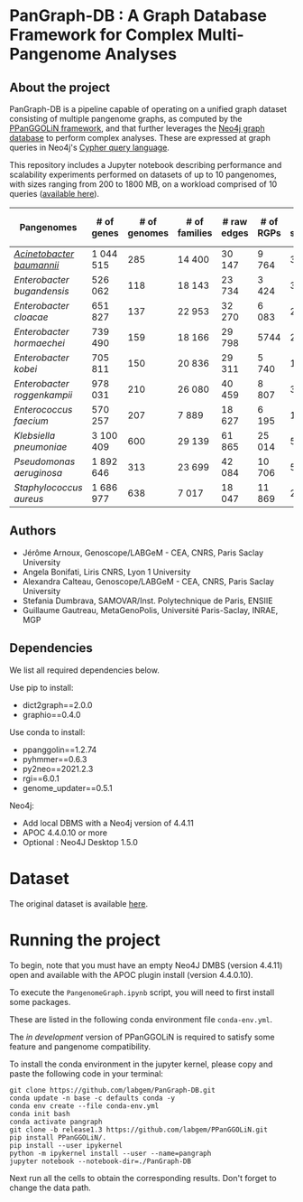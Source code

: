 # PanGraph-DB : A Graph Database Framework for Complex Multi-Pangenome Analyses

## About the project

PanGraph-DB is a pipeline capable of operating on a unified graph dataset consisting of multiple pangenome graphs, as computed by the [PPanGGOLiN framework](https://github.com/labgem/PPanGGOLiN), and that further leverages the [Neo4j graph database](https://neo4j.com/) to perform complex analyses. These are expressed at graph queries in Neo4j's [Cypher query language](https://neo4j.com/developer/cypher/).

This repository includes a Jupyter notebook describing performance and scalability experiments performed on datasets of up to 10 pangenomes, with sizes ranging from 200 to 1800 MB, on a workload comprised of 10 queries ([available here](./script/python/wf.py)).

| Pangenomes                                                                                                         | \# of genes | \# of genomes | \# of families | \# raw edges | \# of RGPs | \# of spots | \# of modules | HDF5 size (MB) |
|--------------------------------------------------------------------------------------------------------------------|-------------|---------------|----------------|--------------|------------|-------------|---------------|----------------|
| [*Acinetobacter baumannii*](https://drive.google.com/file/d/1vMw6qKszr3GZjeJibdGRNJOY04xwA5OU/view?usp=share_link) | 1 044 515   | 285           | 14 400         | 30 147       | 9 764      | 364         | 609           | 616            |
| *Enterobacter bugandensis*                                                                                         | 526 062     | 118           | 18 143         | 23 734       | 3 424      | 326         | 250           | 212            |
| *Enterobacter cloacae*                                                                                             | 651 827     | 137           | 22 953         | 32 270       | 6 083      | 292         | 526           | 358            |
| *Enterobacter hormaechei*                                                                                          | 739 490     | 159           | 18 166         | 29 798       | 5744       | 280         | 742           | 415            |
| *Enterobacter kobei*                                                                                               | 705 811     | 150           | 20 836         | 29 311       | 5 740      | 181         | 535           | 386            |
| *Enterobacter roggenkampii*                                                                                        | 978 031     | 210           | 26 080         | 40 459       | 8 807      | 319         | 712           | 537            |
| *Enterococcus faecium*                                                                                             | 570 257     | 207           | 7 889          | 18 627       | 6 195      | 189         | 318           | 301            |
| *Klebsiella pneumoniae*                                                                                            | 3 100 409   | 600           | 29 139         | 61 865       | 25 014     | 529         | 1 167         | 1 800          |
| *Pseudomonas aeruginosa*                                                                                           | 1 892 646   | 313           | 23 699         | 42 084       | 10 706     | 543         | 909           | 1200           |
| *Staphylococcus aureus*                                                                                            | 1 686 977   | 638           | 7 017          | 18 047       | 11 869     | 268         | 203           | 991            |


## Authors
- Jérôme Arnoux, Genoscope/LABGeM - CEA, CNRS, Paris Saclay University
- Angela Bonifati, Liris CNRS, Lyon 1 University
- Alexandra Calteau, Genoscope/LABGeM - CEA, CNRS, Paris Saclay University 
- Stefania Dumbrava, SAMOVAR/Inst. Polytechnique de Paris, ENSIIE 
- Guillaume Gautreau, MetaGenoPolis, Université Paris-Saclay, INRAE, MGP

## Dependencies
We list all required dependencies below. 

Use pip to install:
- dict2graph==2.0.0
- graphio==0.4.0

Use conda to install:
- ppanggolin==1.2.74
- pyhmmer==0.6.3
- py2neo==2021.2.3
- rgi==6.0.1
- genome_updater==0.5.1

Neo4j:
- Add local DBMS with a Neo4j version of 4.4.11
- APOC 4.4.0.10 or more
- Optional : Neo4J Desktop 1.5.0

# Dataset

The original dataset is available [here](https://drive.google.com/drive/folders/1eZ7GQgU5tAgfryK31EPV6OP2wVRrj79B?usp=share_link).

# Running the project
To begin, note that you must have an empty Neo4J DMBS (version 4.4.11) open and available with the APOC plugin install (version 4.4.0.10).

To execute the `PangenomeGraph.ipynb` script, you will need to first install some packages. 

These are listed in the following conda environment file `conda-env.yml`. 

The *in development* version of PPanGGOLiN is required to satisfy some feature and pangenome compatibility.

To install the conda environment in the jupyter kernel, please copy and paste the following code in your terminal:

```
git clone https://github.com/labgem/PanGraph-DB.git
conda update -n base -c defaults conda -y
conda env create --file conda-env.yml
conda init bash
conda activate pangraph
git clone -b release1.3 https://github.com/labgem/PPanGGOLiN.git
pip install PPanGGOLiN/.
pip install --user ipykernel
python -m ipykernel install --user --name=pangraph
jupyter notebook --notebook-dir=./PanGraph-DB
```

Next run all the cells to obtain the corresponding results. Don't forget to change the data path.

